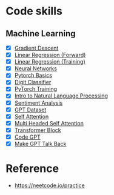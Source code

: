 # Code skills
## Machine Learning
-[x] [Gradient Descent](https://neetcode.io/problems/gradient-descent)
-[x] [Linear Regression (Forward)](https://neetcode.io/problems/linear-regression-forward)
-[x] [Linear Regression (Training)](https://neetcode.io/problems/linear-regression-training)
-[x] [Neural Networks](https://neetcode.io/quiz/neural-networks)
-[x] [Pytorch Basics](https://neetcode.io/problems/basics-of-pytorch)
-[x] [Digit Classifier](https://neetcode.io/problems/handwritten-digit-classifier)
-[x] [PyTorch Training](https://neetcode.io/quiz/pytorch-training)
-[x] [Intro to Natural Language Processing](https://neetcode.io/problems/nlp-intro)
-[x] [Sentiment Analysis](https://neetcode.io/problems/sentiment-analysis)
-[x] [GPT Dataset](https://neetcode.io/problems/gpt-dataset)
-[x] [Self Attention](https://neetcode.io/problems/self-attention)
-[x] [Multi Headed Self Attention](https://neetcode.io/problems/multi-headed-self-attention)
-[x] [Transformer Block](https://neetcode.io/problems/transformer-block)
-[x] [Code GPT](https://neetcode.io/problems/code-gpt)
-[x] [Make GPT Talk Back](https://neetcode.io/problems/make-gpt-talk-back)

# Reference
- https://neetcode.io/practice